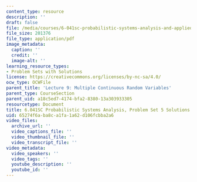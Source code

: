 ```yaml
---
content_type: resource
description: ''
draft: false
file: /media/courses/6-041sc-probabilistic-systems-analysis-and-applied-probability-fall-2013/65274f6aba8ca1fa1a62d106fcbba2a6_MIT6_041SCF13_assn05_sol.pdf
file_size: 201376
file_type: application/pdf
image_metadata:
  caption: ''
  credit: ''
  image-alt: ''
learning_resource_types:
- Problem Sets with Solutions
license: https://creativecommons.org/licenses/by-nc-sa/4.0/
ocw_type: OCWFile
parent_title: 'Lecture 9: Multiple Continuous Random Variables'
parent_type: CourseSection
parent_uid: a18c5ed7-4174-bfa2-8380-13a303933305
resourcetype: Document
title: 6.041SC Probabilistic Systems Analysis, Problem Set 5 Solutions
uid: 65274f6a-ba8c-a1fa-1a62-d106fcbba2a6
video_files:
  archive_url: ''
  video_captions_file: ''
  video_thumbnail_file: ''
  video_transcript_file: ''
video_metadata:
  video_speakers: ''
  video_tags: ''
  youtube_description: ''
  youtube_id: ''
---
```

